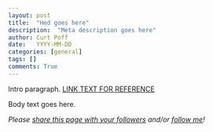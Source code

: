 ```yaml
---
layout: post
title:  "Hed goes here"
description:  "Meta description goes here"
author: Curt Poff
date:   YYYY-MM-DD
categories: [general]
tags: []
comments: True
---
```


Intro paragraph. 
[LINK TEXT FOR REFERENCE](http://www.google.com)

<!--more-->

Body text goes here.


*Please
<a href="https://twitter.com/intent/tweet?url={{ site.production_url }}{{ page.url }}&text={{ page.title }}&via=cpoff" 
   target="_blank">
  share this page with your followers</a> 
and/or 
<a href="https://twitter.com/cpoff">
  follow me</a>!*
